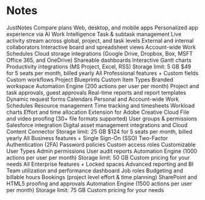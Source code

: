 # Notes
JustNotes
Compare plans
Web, desktop, and mobile apps
Personalized app experience via AI Work Intelligence
Task & subtask management
Live activity stream across global, project, and task levels
External and internal collaborators
Interactive board and spreadsheet views
Account-wide Work Schedules
Cloud storage integrations (Google Drive, Dropbox, Box, MSFT Office 365, and OneDrive)
Shareable dashboards
Interactive Gantt charts
Productivity integrations (MS Project, Excel, RSS)
Storage limit: 5 GB
$49
for 5 seats per month, billed yearly
All Professional features +
Custom fields
Custom workflows
Project Blueprints
Custom Item Types
Branded workspace
Automation Engine (200 actions per user per month)
Project and task approvals, guest approvals
Real-time reports and report templates
Dynamic request forms
Calendars
Personal and Account-wide Work Schedules
Resource management
Time tracking and timesheets
Workload charts
Effort and time allocation
Extension for Adobe Creative Cloud
File and video proofing (30+ file formats supported)
User groups & permissions
Salesforce integration
Digital asset management integrations and Cloud Content Connector
Storage limit: 25 GB
$124
for 5 seats per month, billed yearly
All Business features +
Single Sign-On (SSO)
Two-Factor Authentication (2FA)
Password policies
Custom access roles
Customizable User Types
Admin permissions
User audit reports
Automation Engine (1000 actions per user per month)
Storage limit: 50 GB
Custom pricing for your needs
All Enterprise features +
Locked spaces
Advanced reporting and BI
Team utilization and performance dashboard
Job roles
Budgeting and billable hours
Bookings (project level effort & time planning)
SharePoint and HTML5 proofing and approvals
Automation Engine (1500 actions per user per month)
Storage limit: 75 GB
Custom pricing for your needs
